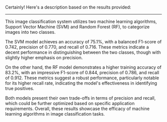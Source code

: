 Certainly! Here's a description based on the results provided:

---

This image classification system utilizes two machine learning algorithms, Support Vector Machine (SVM) and Random Forest (RF), to categorize images into two classes. 

The SVM model achieves an accuracy of 75.1%, with a balanced F1-score of 0.742, precision of 0.770, and recall of 0.716. These metrics indicate a decent performance in distinguishing between the two classes, though with slightly higher emphasis on precision.

On the other hand, the RF model demonstrates a higher training accuracy of 83.2%, with an impressive F1-score of 0.844, precision of 0.786, and recall of 0.912. These metrics suggest a robust performance, particularly notable for its higher recall rate, indicating the model's effectiveness in identifying true positives.

Both models present their own trade-offs in terms of precision and recall, which could be further optimized based on specific application requirements. Overall, these results showcase the efficacy of machine learning algorithms in image classification tasks.
